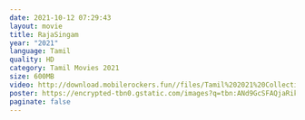 ```yaml
---
date: 2021-10-12 07:29:43
layout: movie
title: RajaSingam
year: "2021"
language: Tamil
quality: HD
category: Tamil Movies 2021
size: 600MB
video: http://download.mobilerockers.fun//files/Tamil%202021%20Collection/RajaSingam%20(2021)/RajaSingam%20(2021)%20Full%20Movies/RajaSingam%20(2021)%20HDRip/Rajasingam%20(2021)%20HDRip%20Single%20Part.mp4
poster: https://encrypted-tbn0.gstatic.com/images?q=tbn:ANd9GcSFAQjaRikgqMrSo55PmgYDOHopy8Rpy1k7ow&usqp=CAU
paginate: false
---
```

